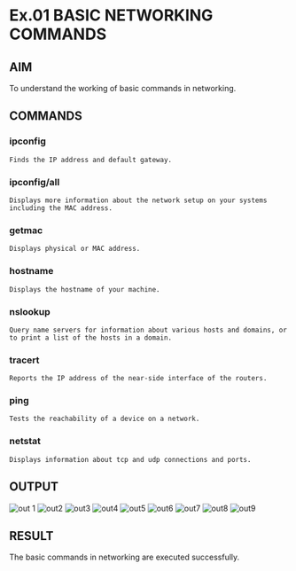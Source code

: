 # Ex.01 BASIC NETWORKING COMMANDS
## AIM
  To understand the working of basic commands in networking.

## COMMANDS
### ipconfig
    Finds the IP address and default gateway.
    
### ipconfig/all
    Displays more information about the network setup on your systems including the MAC address.

### getmac
    Displays physical or MAC address.

### hostname
    Displays the hostname of your machine.
    
### nslookup
    Query name servers for information about various hosts and domains, or to print a list of the hosts in a domain.
    
### tracert
    Reports the IP address of the near-side interface of the routers.

### ping
    Tests the reachability of a device on a network. 

### netstat
    Displays information about tcp and udp connections and ports.

## OUTPUT
![out 1](https://github.com/SaiganeshVelu/Ex01/assets/127816325/9b8df8f9-c006-45d1-977e-a09e4c7d6c33)
![out2](https://github.com/SaiganeshVelu/Ex01/assets/127816325/4f7fb44a-54cf-422d-ba26-b3acd6f4950a)
![out3](https://github.com/SaiganeshVelu/Ex01/assets/127816325/f631755b-296c-42b4-a3c1-9f6df65ac50a)
![out4](https://github.com/SaiganeshVelu/Ex01/assets/127816325/e9eebc7a-fc5f-4e2b-a39b-8e9edfe7d715)
![out5](https://github.com/SaiganeshVelu/Ex01/assets/127816325/f4116bcc-4549-436d-bdc7-3cd783d29fb0)
![out6](https://github.com/SaiganeshVelu/Ex01/assets/127816325/46a6b814-fe9d-4161-be24-cfde2767499f)
![out7](https://github.com/SaiganeshVelu/Ex01/assets/127816325/77a635e1-6c3a-4db5-ac07-cdbc77d37a14)
![out8](https://github.com/SaiganeshVelu/Ex01/assets/127816325/bd3583f6-d2c6-4481-ba87-89dd57655393)
![out9](https://github.com/SaiganeshVelu/Ex01/assets/127816325/b51cd251-e396-49f5-92cd-0d411b50ef68)
## RESULT
  The basic commands in networking are executed successfully.
